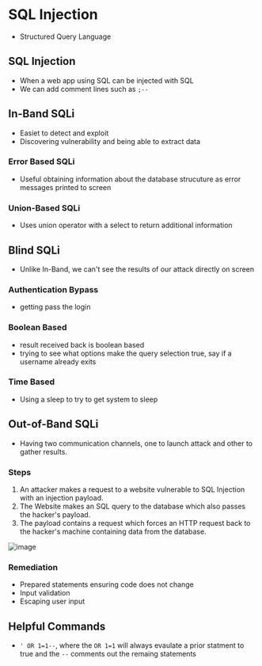 # SQL Injection
* Structured Query Language

## SQL Injection
* When a web app using SQL can be injected with SQL
* We can add comment lines such as `;--`

## In-Band SQLi
* Easiet to detect and exploit
* Discovering vulnerability and being able to extract data

### Error Based SQLi
* Useful obtaining information about the database strucuture as error messages printed to screen

### Union-Based SQLi
* Uses union operator with a select to return additional information

## Blind SQLi
* Unlike In-Band, we can't see the results of our attack directly on screen

### Authentication Bypass
* getting pass the login

### Boolean Based
* result received back is boolean based
* trying to see what options make the query selection true, say if a username already exits 

### Time Based
* Using a sleep to try to get system to sleep

## Out-of-Band SQLi
* Having two communication channels, one to launch attack and other to gather results.

### Steps
1) An attacker makes a request to a website vulnerable to SQL Injection with an injection payload.
2) The Website makes an SQL query to the database which also passes the hacker's payload.
3) The payload contains a request which forces an HTTP request back to the hacker's machine containing data from the database.

![image](https://github.com/goytia54/tryhackmebb/assets/13384055/b8d23987-a1f2-421a-add3-ca5b7203bbad)

### Remediation
* Prepared statements ensuring code does not change
* Input validation
* Escaping user input

## Helpful Commands
* `' OR 1=1--`, where the `OR 1=1` will always evaulate a prior statment to true and the `--` comments out the remaing statements

